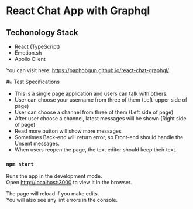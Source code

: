 # React Chat App with Graphql

## Techonology Stack

- React (TypeScript)
- Emotion.sh 
- Apollo Client

You can visit here: https://paphobgun.github.io/react-chat-graphql/

#๒ Test Specifications

- This is a single page application and users can talk with others.
- User can choose your username from three of them (Left-upper side of page)
- User can choose a channel from three of them (Left side of page)
- After user choose a channel, latest messages will be shown (Right side of page)
- Read more button will show more messages
- Sometimes Back-end will return error, so Front-end should handle the Unsent messages.
- When users reopen the page, the text editor should keep their text.

### `npm start`

Runs the app in the development mode.\
Open [http://localhost:3000](http://localhost:3000) to view it in the browser.

The page will reload if you make edits.\
You will also see any lint errors in the console.

